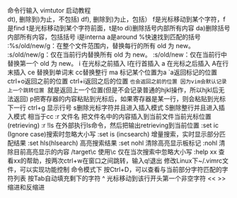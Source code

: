 命令行输入 vimtutor 启动教程  
dt), 删除到)为止，不包括)
df), 删除到)为止，包括）
f是光标移动到某个字符，f是find
t是光标移动到某个字符前面，t是to
di)删除括号内部所有内容
da)删除括号内部所有内容，包括括号
i是interna
a是around
%快速找到匹配的括号
:%s/old/new/g：在整个文件范围内，替换每行的所有 old 为 new。
:s/old/new/g：仅在当前行内替换所有 old 为 new。
:s/old/new：仅在当前行中替换第一个 old 为 new。
i 在光标之前插入 I在行首插入
a 在光标之后插入 A在行末插入
ce 替换到单词末
cc替换整行
ma 标记某个位置为a `a返回标记的位置
ctrl+o返回之前的位置 ctrl+i返回之后的位置
``也会返回之前的位置 因为vim会默认记录上一个跳转位置 ``就是返回上一个位置(但是不会记录普通的hjkl操作，所以hjkl后无法返回)
p把寄存器的内容粘贴到光标后，如果寄存器是某一行，则会粘贴到光标下一行
ctrl+g 显示行号
s删除光标字符并且进入插入模式
S删除整行并且进入插入模式 相当于cc
:r 文件名 把文件名中的内容插入到当前文件当前光标位置 (retrieving)
:r !ls 在外部执行ls命令，然后把输出retrieving到当前位置
:set ic (Ignore case)搜索时忽略大小写
:set is (incsearch) 增量搜索，实时显示部分匹配结果
:set hls(hlsearch) 高亮搜索结果
:set nohl 清除高亮显示板标记
:nohl 清除目前高亮显示的内容
/target\c 使用\c 仅在当次搜索中忽略大小写
:help xx 查看xx的帮助，按两次ctrl+w在窗口之间跳转，输入q!退出
修改Linux下~/.vimrc文件，可以实现功能控制
命令模式下 按Ctrl+D，可以查看与当前部分字符匹配的字符列表
按Tab自动填充剩下的字符
^ 光标移动到该行开头第一个非空字符
<< >> 缩进和反缩进